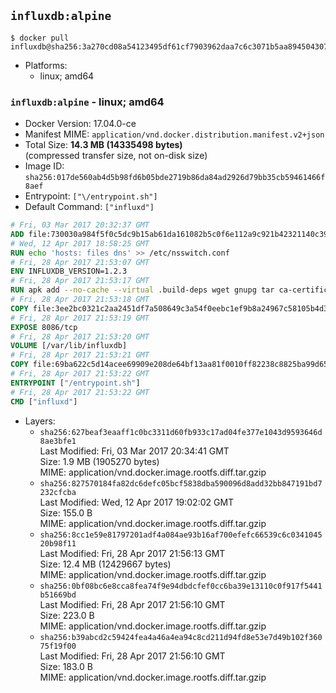 ## `influxdb:alpine`

```console
$ docker pull influxdb@sha256:3a270cd08a54123495df61cf7903962daa7c6c3071b5aa8945043073d315f0aa
```

-	Platforms:
	-	linux; amd64

### `influxdb:alpine` - linux; amd64

-	Docker Version: 17.04.0-ce
-	Manifest MIME: `application/vnd.docker.distribution.manifest.v2+json`
-	Total Size: **14.3 MB (14335498 bytes)**  
	(compressed transfer size, not on-disk size)
-	Image ID: `sha256:017de560ab4d5b98fd6b05bde2719b86da84ad2926d79bb35cb59461466f8aef`
-	Entrypoint: `["\/entrypoint.sh"]`
-	Default Command: `["influxd"]`

```dockerfile
# Fri, 03 Mar 2017 20:32:37 GMT
ADD file:730030a984f5f0c5dc9b15ab61da161082b5c0f6e112a9c921b42321140c3927 in / 
# Wed, 12 Apr 2017 18:58:25 GMT
RUN echo 'hosts: files dns' >> /etc/nsswitch.conf
# Fri, 28 Apr 2017 21:53:07 GMT
ENV INFLUXDB_VERSION=1.2.3
# Fri, 28 Apr 2017 21:53:17 GMT
RUN apk add --no-cache --virtual .build-deps wget gnupg tar ca-certificates &&     update-ca-certificates &&     gpg --keyserver hkp://ha.pool.sks-keyservers.net         --recv-keys 05CE15085FC09D18E99EFB22684A14CF2582E0C5 &&     wget -q https://dl.influxdata.com/influxdb/releases/influxdb-${INFLUXDB_VERSION}-static_linux_amd64.tar.gz.asc &&     wget -q https://dl.influxdata.com/influxdb/releases/influxdb-${INFLUXDB_VERSION}-static_linux_amd64.tar.gz &&     gpg --batch --verify influxdb-${INFLUXDB_VERSION}-static_linux_amd64.tar.gz.asc influxdb-${INFLUXDB_VERSION}-static_linux_amd64.tar.gz &&     mkdir -p /usr/src &&     tar -C /usr/src -xzf influxdb-${INFLUXDB_VERSION}-static_linux_amd64.tar.gz &&     rm -f /usr/src/influxdb-*/influxdb.conf &&     chmod +x /usr/src/influxdb-*/* &&     cp -a /usr/src/influxdb-*/* /usr/bin/ &&     rm -rf *.tar.gz* /usr/src /root/.gnupg &&     apk del .build-deps
# Fri, 28 Apr 2017 21:53:18 GMT
COPY file:3ee2bc0321c2aa2451df7a508649c3a54f0eebc1ef9b8a24967c58105b4d3160 in /etc/influxdb/influxdb.conf 
# Fri, 28 Apr 2017 21:53:19 GMT
EXPOSE 8086/tcp
# Fri, 28 Apr 2017 21:53:20 GMT
VOLUME [/var/lib/influxdb]
# Fri, 28 Apr 2017 21:53:21 GMT
COPY file:69ba622c5d14acee69909e208de64bf13aa81f0010ff82238c8825ba99d65290 in /entrypoint.sh 
# Fri, 28 Apr 2017 21:53:22 GMT
ENTRYPOINT ["/entrypoint.sh"]
# Fri, 28 Apr 2017 21:53:22 GMT
CMD ["influxd"]
```

-	Layers:
	-	`sha256:627beaf3eaaff1c0bc3311d60fb933c17ad04fe377e1043d9593646d8ae3bfe1`  
		Last Modified: Fri, 03 Mar 2017 20:34:41 GMT  
		Size: 1.9 MB (1905270 bytes)  
		MIME: application/vnd.docker.image.rootfs.diff.tar.gzip
	-	`sha256:827570184fa82dc6defc05bcf5838dba590096d8add32bb847191bd7232cfcba`  
		Last Modified: Wed, 12 Apr 2017 19:02:02 GMT  
		Size: 155.0 B  
		MIME: application/vnd.docker.image.rootfs.diff.tar.gzip
	-	`sha256:8cc1e59e81797201adf4a084ae93b16af700efefc66539c6c034104520b98f11`  
		Last Modified: Fri, 28 Apr 2017 21:56:13 GMT  
		Size: 12.4 MB (12429667 bytes)  
		MIME: application/vnd.docker.image.rootfs.diff.tar.gzip
	-	`sha256:0bf08bc6e8cca8fea74f9e94dbdcfef0cc6ba39e13110c0f917f5441b51669bd`  
		Last Modified: Fri, 28 Apr 2017 21:56:10 GMT  
		Size: 223.0 B  
		MIME: application/vnd.docker.image.rootfs.diff.tar.gzip
	-	`sha256:b39abcd2c59424fea4a46a4ea94c8cd211d94fd8e53e7d49b102f36075f19f00`  
		Last Modified: Fri, 28 Apr 2017 21:56:10 GMT  
		Size: 183.0 B  
		MIME: application/vnd.docker.image.rootfs.diff.tar.gzip
